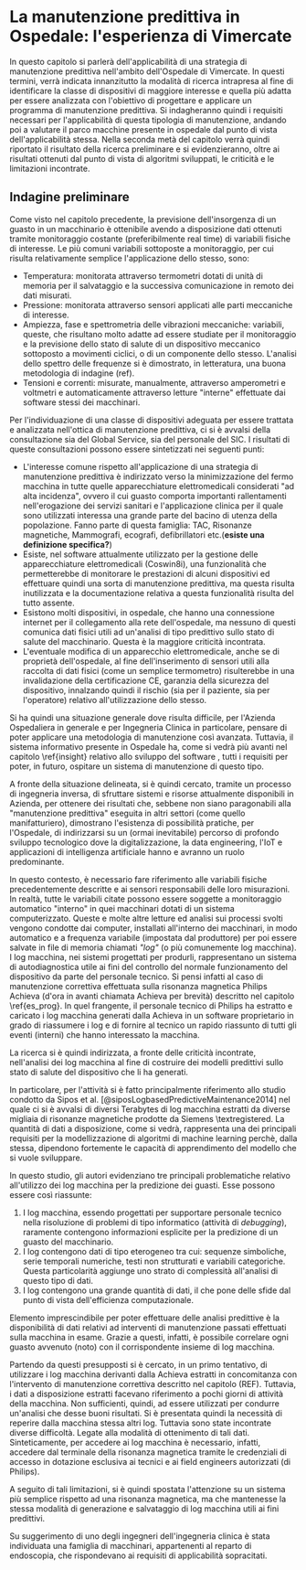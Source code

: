 # La manutenzione predittiva in Ospedale: l'esperienza di Vimercate

In questo capitolo si parlerà dell'applicabilità di una strategia di manutenzione predittiva nell'ambito dell'Ospedale di Vimercate. In questi termini, verrà indicata innanzitutto la modalità di ricerca intrapresa al fine di identificare la classe di dispositivi di maggiore interesse e quella più adatta per essere analizzata con l'obiettivo di progettare e applicare un programma di manutenzione predittiva.
Si indagheranno quindi i requisiti necessari per l'applicabilità di questa tipologia di manutenzione, andando poi a valutare il parco macchine presente in ospedale dal punto di vista dell'applicabilità stessa. Nella seconda metà del capitolo verrà quindi riportato il risultato della ricerca preliminare e si evidenzieranno, oltre ai risultati ottenuti dal punto di vista di algoritmi sviluppati, le criticità e le limitazioni incontrate.

## Indagine preliminare
Come visto nel capitolo precedente, la previsione dell'insorgenza di un guasto in un macchinario è ottenibile avendo a disposizione dati ottenuti tramite monitoraggio costante (preferibilmente real time) di variabili fisiche di interesse. Le più comuni variabili sottoposte a monitoraggio, per cui risulta relativamente semplice l'applicazione dello stesso, sono:

- Temperatura: monitorata attraverso termometri dotati di unità di memoria per il salvataggio e la successiva comunicazione in remoto dei dati misurati.
- Pressione: monitorata attraverso sensori applicati alle parti meccaniche di interesse.
- Ampiezza, fase e spettrometria delle vibrazioni meccaniche: variabili, queste, che risultano molto adatte ad essere studiate per il monitoraggio e la previsione dello stato di salute di un dispositivo meccanico sottoposto a movimenti ciclici, o di un componente dello stesso. L'analisi dello spettro delle frequenze si è dimostrato, in letteratura, una buona metodologia di indagine (ref).
- Tensioni e correnti: misurate, manualmente, attraverso amperometri e voltmetri e automaticamente attraverso letture "interne" effettuate dai software stessi dei macchinari.

Per l'individuazione di una classe di dispositivi adeguata per essere trattata e analizzata nell'ottica di manutenzione predittiva, ci si è avvalsi della consultazione sia del Global Service, sia del personale del SIC. I risultati di queste consultazioni possono essere sintetizzati nei seguenti punti:

- L'interesse comune rispetto all'applicazione di una strategia di manutenzione predittiva è indirizzato verso la minimizzazione del fermo macchina in tutte quelle apparecchiature elettromedicali considerati "ad alta incidenza", ovvero il cui guasto comporta importanti rallentamenti nell'erogazione dei servizi sanitari e l'applicazione clinica per il quale sono utilizzati interessa una grande parte del bacino di utenza della popolazione. Fanno parte di questa famiglia: TAC, Risonanze magnetiche, Mammografi, ecografi, defibrillatori etc.(**esiste una definizione specifica?**)
- Esiste, nel software attualmente utilizzato per la gestione delle apparecchiature elettromedicali (Coswin8i), una funzionalità che permetterebbe di monitorare le prestazioni di alcuni dispositivi ed effettuare quindi una sorta di manutenzione predittiva, ma questa risulta inutilizzata e la documentazione relativa a questa funzionalità risulta del tutto assente.
- Esistono molti dispositivi, in ospedale, che hanno una connessione internet per il collegamento alla rete dell'ospedale, ma nessuno di questi comunica dati fisici utili ad un'analisi di tipo predittivo sullo stato di salute del macchinario. Questa è la maggiore criticità incontrata.
- L'eventuale modifica di un apparecchio elettromedicale, anche se di proprietà dell'ospedale, al fine dell'inserimento di sensori utili alla raccolta di dati fisici (come un semplice termometro) risulterebbe in una invalidazione della certificazione CE, garanzia della sicurezza del dispositivo, innalzando quindi il rischio (sia per il paziente, sia per l'operatore) relativo all'utilizzazione dello stesso.

Si ha quindi una situazione generale dove risulta difficile, per l'Azienda Ospedaliera in generale e per Ingegneria Clinica in particolare, pensare di poter applicare una metodologia di manutenzione così avanzata. Tuttavia, il sistema informativo presente in Ospedale ha, come si vedrà più avanti nel capitolo \ref{insight} relativo allo sviluppo del software , tutti i requisiti per poter, in futuro, ospitare un sistema di manutenzione di questo tipo.

A fronte della situazione delineata, si è quindi cercato, tramite un processo di ingegneria inversa, di sfruttare sistemi e risorse attualmente disponibili in Azienda, per ottenere dei risultati che, sebbene non siano paragonabili alla "manutenzione predittiva" eseguita in altri settori (come quello manifatturiero), dimostrano l'esistenza di possibilità pratiche, per l'Ospedale, di indirizzarsi su un (ormai inevitabile) percorso di profondo sviluppo tecnologico dove la digitalizzazione, la data engineering, l'IoT e applicazioni di intelligenza artificiale hanno e avranno un ruolo predominante.

In questo contesto, è necessario fare riferimento alle variabili fisiche precedentemente descritte e ai sensori responsabili delle loro misurazioni. In realtà, tutte le variabili citate possono essere soggette a monitoraggio automatico "interno" in quei macchinari dotati di un sistema computerizzato. Queste e molte altre letture ed analisi sui processi svolti vengono condotte dai computer, installati all'interno dei macchinari, in modo automatico e a frequenza variabile (impostata dal produttore) per poi essere salvate in file di memoria chiamati _"log"_ (o più comunemente log macchina). I log macchina, nei sistemi progettati per produrli, rappresentano un sistema di autodiagnostica utile ai fini del controllo del normale funzionamento del dispositivo da parte del personale tecnico. Si pensi infatti al caso di manutenzione correttiva effettuata sulla risonanza magnetica Philips Achieva (d'ora in avanti chiamata Achieva per brevità) descritto nel capitolo \ref{es_prog}. In quel frangente, il personale tecnico di Philips ha estratto e caricato i log macchina generati dalla Achieva in un software proprietario in grado di riassumere i log e di fornire al tecnico un rapido riassunto di tutti gli eventi (interni) che hanno interessato la macchina.

La ricerca si è quindi indirizzata, a fronte delle criticità incontrate, nell'analisi dei log macchina al fine di costruire dei modelli predittivi sullo stato di salute del dispositivo che li ha generati.

In particolare, per l'attività si è fatto principalmente riferimento allo studio condotto da Sipos et al. [@siposLogbasedPredictiveMaintenance2014] nel quale ci si è avvalsi di diversi Terabytes di log macchina estratti da diverse migliaia di risonanze magnetiche prodotte da Siemens \textregistered. La quantità di dati a disposizione, come si vedrà, rappresenta una dei principali requisiti per la modellizzazione di algoritmi di machine learning perchè, dalla stessa, dipendono fortemente le capacità di apprendimento del modello che si vuole sviluppare.

In questo studio, gli autori evidenziano tre principali problematiche relativo all'utilizzo dei log macchina per la predizione dei guasti. Esse possono essere così riassunte:

1. I log macchina, essendo progettati per supportare personale tecnico nella risoluzione di problemi di tipo informatico (attività di _debugging_), raramente contengono informazioni esplicite per la predizione di un guasto del macchinario.
2. I log contengono dati di tipo eterogeneo tra cui: sequenze simboliche, serie temporali numeriche, testi non strutturati e variabili categoriche. Questa particolarità aggiunge uno strato di complessità all'analisi di questo tipo di dati.
3. I log contengono una grande quantità di dati, il che pone delle sfide dal punto di vista dell'efficienza computazionale.

Elemento imprescindibile per poter effettuare delle analisi predittive è la disponibilità di dati relativi ad interventi di manutenzione passati effettuati sulla macchina in esame. Grazie a questi, infatti, è possibile correlare ogni guasto avvenuto (noto) con il corrispondente insieme di log macchina.

Partendo da questi presupposti si è cercato, in un primo tentativo, di utilizzare i log macchina derivanti dalla Achieva estratti in concomitanza con l'intervento di manutenzione correttiva descritto nel capitolo (REF). Tuttavia, i dati a disposizione estratti facevano riferimento a pochi giorni di attività della macchina. Non sufficienti, quindi, ad essere utilizzati per condurre un'analisi che desse buoni risultati. Si è presentata quindi la necessità di reperire dalla macchina stessa altri log. Tuttavia sono state incontrate diverse difficoltà. Legate alla modalità di ottenimento di tali dati. Sinteticamente, per accedere ai log macchina è necessario, infatti, accedere dal terminale della risonanza magnetica tramite le credenziali di accesso in dotazione esclusiva ai tecnici e ai field engineers autorizzati (di Philips).

A seguito di tali limitazioni, si è quindi spostata l'attenzione su un sistema più semplice rispetto ad una risonanza magnetica, ma che mantenesse la stessa modalità di generazione e salvataggio di log macchina utili ai fini predittivi.

Su suggerimento di uno degli ingegneri dell'ingegneria clinica è stata individuata una famiglia di macchinari, appartenenti al reparto di endoscopia, che rispondevano ai requisiti di applicabilità sopracitati.
